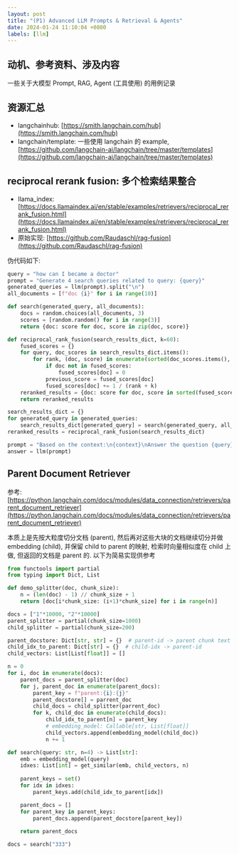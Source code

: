 ```yaml
---
layout: post
title: "(P1) Advanced LLM Prompts & Retrieval & Agents"
date: 2024-01-24 11:10:04 +0800
labels: [llm]
---
```


## 动机、参考资料、涉及内容

一些关于大模型 Prompt, RAG, Agent (工具使用) 的用例记录

## 资源汇总

- langchainhub: [https://smith.langchain.com/hub](https://smith.langchain.com/hub)
- langchain/template: 一些使用 langchain 的 example, [https://github.com/langchain-ai/langchain/tree/master/templates](https://github.com/langchain-ai/langchain/tree/master/templates)

## reciprocal rerank fusion: 多个检索结果整合

- llama_index: [https://docs.llamaindex.ai/en/stable/examples/retrievers/reciprocal_rerank_fusion.html](https://docs.llamaindex.ai/en/stable/examples/retrievers/reciprocal_rerank_fusion.html)
- 原始实现: [https://github.com/Raudaschl/rag-fusion](https://github.com/Raudaschl/rag-fusion)

伪代码如下:

```python
query = "how can I became a doctor"
prompt = "Generate 4 search queries related to query: {query}"
generated_queries = llm(prompt).split("\n")
all_documents = [f"doc {i}" for i in range(10)]

def search(generated_query, all_documents):
    docs = random.choices(all_documents, 3)
    scores = [random.random() for i in range(3)]
    return {doc: score for doc, score in zip(doc, score)}

def reciprocal_rank_fusion(search_results_dict, k=60):
    fused_scores = {}
    for query, doc_scores in search_results_dict.items():
        for rank, (doc, score) in enumerate(sorted(doc_scores.items(), key=lambda x: x[1], reverse=True)):
            if doc not in fused_scores:
                fused_scores[doc] = 0
            previous_score = fused_scores[doc]
            fused_scores[doc] += 1 / (rank + k)
    reranked_results = {doc: score for doc, score in sorted(fused_scores.items(), key=lambda x: x[1], reverse=True)[:4]}  # 假设只留 4 个结果
    return reranked_results

search_results_dict = {}
for generated_query in generated_queries:
    search_results_dict[generated_query] = search(generated_query, all_documents)
reranked_results = reciprocal_rank_fusion(search_results_dict)

prompt = "Based on the context:\n{context}\nAnswer the question {query}".format(context="\n".join(reranked_results.keys()), query=query)
answer = llm(prompt)
```

## Parent Document Retriever

参考: [https://python.langchain.com/docs/modules/data_connection/retrievers/parent_document_retriever](https://python.langchain.com/docs/modules/data_connection/retrievers/parent_document_retriever)

本质上是先按大粒度切分文档 (parent), 然后再对这些大块的文档继续切分并做 embedding (child), 并保留 child to parent 的映射, 检索时向量相似度在 child 上做, 但返回的文档是 parent 的. 以下为简易实现供参考

```python
from functools import partial
from typing import Dict, List

def demo_splitter(doc, chunk_size):
    n = (len(doc) - 1) // chunk_size + 1
    return [doc[i*chunk_size: (i+1)*chunk_size] for i in range(n)]

docs = ["1"*10000, "2"*10000]
parent_splitter = partial(chunk_size=1000)
child_splitter = partial(chunk_size=200)

parent_docstore: Dict[str, str] = {}  # parent-id -> parent chunk text
child_idx_to_parent: Dict[str] = {}  # child-idx -> parent-id
child_vectors: List[List[float]] = []

n = 0
for i, doc in enumerate(docs):
    parent_docs = parent_splitter(doc)
    for j, parent_doc in enumerate(parent_docs):
        parent_key = f"parent:{i}:{j}"
        parent_docstore[] = parrent_doc
        child_docs = child_splitter(parrent_doc)
        for k, child_doc in enumerate(child_docs):
            child_idx_to_parent[n] = parent_key
            # embedding_model: Callable[str, List[float]]
            child_vectors.append(embedding_model(child_doc))
            n += 1

def search(query: str, n=4) -> List[str]:
    emb = embedding_model(query)
    idxes: List[int] = get_similar(emb, child_vectors, n)
    
    parent_keys = set()
    for idx in idxes:
        parent_keys.add(child_idx_to_parent[idx])

    parent_docs = []
    for parent_key in parent_keys:
        parent_docs.append(parent_docstore[parent_key])
    
    return parent_docs

docs = search("333")
```
